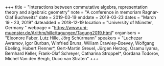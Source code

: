+++
title = "Interactions between commutative algebra, representation theory and algebraic geometry"
note = "A conference in memoriam Ragnar-Olaf Buchweitz"
date = 2019-03-19
enddate = 2019-03-23
dates = "March 19 - 23, 2019"
dateadded = 2018-12-19
location = "University of Münster, Germany "
webpage = "https://www.uni-muenster.de/Arithm/hille/tagungen/Tagung2019.html"
organisers = "Eleonore Faber, Lutz Hille, Jörg Schürmann"
speakers = "Luchezar Avramov, Igor Burban, Winfried Bruns, William Crawley-Boevey, Wolfgang Ebeling, Hubert Flenner*, Gert-Martin Greuel, Jürgen Herzog, Osamu Iyama, Bernhard Keller, Frank-Olaf Schreyer, Catharina Stroppel*, Gordana Todorov, Michel Van den Bergh, Duco van Straten"
+++
